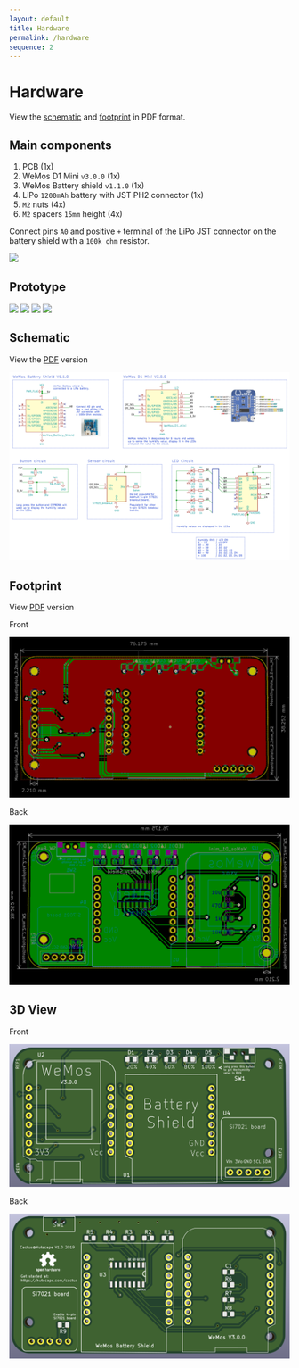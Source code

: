 ```yaml
---
layout: default
title: Hardware
permalink: /hardware
sequence: 2
---
```


# Hardware

View the [schematic](images/schematic.pdf) and [footprint](images/footprint.pdf) in PDF format.

## Main components

1. PCB (1x)
1. WeMos D1 Mini `v3.0.0` (1x)
1. WeMos Battery shield `v1.1.0` (1x)
1. LiPo `1200mAh` battery with JST PH2 connector (1x)
1. `M2` nuts (4x)
1. `M2` spacers `15mm` height (4x)

Connect pins `A0` and positive `+` terminal of the LiPo JST connector on the battery shield with a `100k ohm` resistor.

![](images/battery-shield.jpg)

## Prototype

![](images/prototype-back.jpg)
![](images/prototype-front.jpg)
![](images/prototype-side.jpg)
![](images/prototype-top.jpg)

## Schematic

View the [PDF](images/schematic.pdf) version

![](images/schematic.png)

## Footprint

View [PDF](images/footprint.pdf) version

Front

![](images/footprint-front.png)

Back

![](images/footprint-back.png)

## 3D View

Front

![](images/3dview-front.png)

Back

![](images/3dview-back.png)
